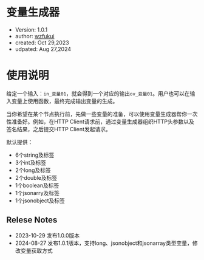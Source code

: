 # 变量生成器

- Version: 1.0.1
- author: [wzfukui](https://github.com/wzfukui)
- created: Oct 29,2023
- udpated: Aug 27,2024

# 使用说明

给定一个输入：`in_变量01`，就会得到一个对应的输出`ov_变量01`。用户也可以在输入变量上使用函数，最终完成输出变量的生成。

当你希望在某个节点执行前，先做一些变量的准备，可以使用变量生成器帮你一次性准备好。例如，在HTTP Client请求前，通过变量生成器组织HTTP头参数以及签名结果，之后提交HTTP Client发起请求。

默认提供：
- 6个string及标签
- 3个int及标签
- 2个long及标签
- 2个double及标签
- 1个boolean及标签
- 1个jsonarry及标签
- 1个jsonobject及标签

## Relese Notes
- 2023-10-29 发布1.0.0版本
- 2024-08-27 发布1.0.1版本，支持long、jsonobject和jsonarray类型变量，修改变量获取方式